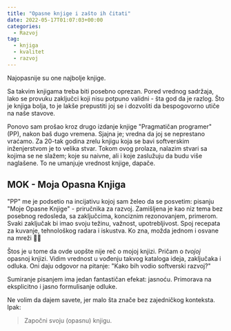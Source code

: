 ```yaml
---
title: "Opasne knjige i zašto ih čitati"
date: 2022-05-17T01:07:03+00:00
categories:
  - Razvoj
tag:
  - knjiga
  - kvalitet
  - razvoj
---
```


Najopasnije su one najbolje knjige.

<!--more-->

Sa takvim knjigama treba biti posebno oprezan. Pored vrednog sadržaja, lako se provuku zaključci koji nisu potpuno validni - šta god da je razlog. Što je knjiga bolja, to je lakše prepustiti joj se i dozvoliti da bespogovorno utiče na naše stavove.

Ponovo sam prošao kroz drugo izdanje knjige "Pragmatičan programer" (PP), nakon baš dugo vremena. Sjajna je; vredna da joj se neprestano vraćamo. Za 20-tak godina zrelu knjigu koja se bavi softverskim inženjerstvom je to velika stvar.
Tokom ovog prolaza, nalazim stvari sa kojima se ne slažem; koje su naivne, ali i koje zaslužuju da budu više naglašene. To ne umanjuje vrednost knjige, dapače.

## MOK - Moja Opasna Knjiga

"PP" me je podsetio na incijativu kojoj sam želeo da se posvetim: pisanju "Moje Opasne Knjige" - priručnika za razvoj. Zamišljena je kao niz tema bez posebnog redosleda, sa zaključcima, konciznim rezonovanjem, primerom. Svaki zaključak bi imao svoju težinu, važnost, upotrebljivost. Spoj recepata za kuvanje, tehnološkog radara i iskustva. Ko zna, možda jednom i osvane na mreži 🤷‍♂️

Štos je u tome da ovde uopšte nije reč o mojoj knjizi. Pričam o _tvojoj_ opasnoj knjizi. Vidim vrednost u vođenju takvog kataloga ideja, zaključaka i odluka. Oni daju odgovor na pitanje: "Kako bih vodio softverski razvoj?"

Sumiranje pisanjem ima jedan fantastičan efekat: jasnoću. Primorava na eksplicitno i jasno formulisanje odluke.

Ne volim da dajem savete, jer malo šta znače bez zajedničkog konteksta. Ipak:

> Započni svoju (opasnu) knjigu.
